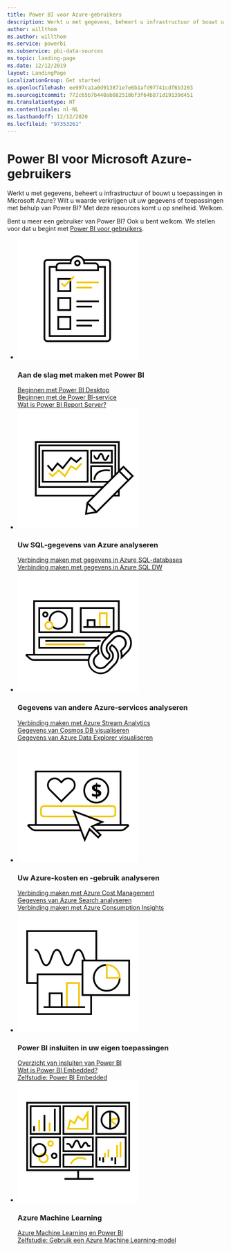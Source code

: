 ```yaml
---
title: Power BI voor Azure-gebruikers
description: Werkt u met gegevens, beheert u infrastructuur of bouwt u toepassingen in Microsoft Azure?
author: willthom
ms.author: willthom
ms.service: powerbi
ms.subservice: pbi-data-sources
ms.topic: landing-page
ms.date: 12/12/2019
layout: LandingPage
LocalizationGroup: Get started
ms.openlocfilehash: ee997ca1a0d913871e7e6b1afd97741cdf6b3203
ms.sourcegitcommit: 772c65b7b440ab082510bf3f64b871d19139d451
ms.translationtype: HT
ms.contentlocale: nl-NL
ms.lasthandoff: 12/12/2020
ms.locfileid: "97353261"
---
```

# <a name="power-bi-for-microsoft-azure-users"></a>Power BI voor Microsoft Azure-gebruikers 

Werkt u met gegevens, beheert u infrastructuur of bouwt u toepassingen in Microsoft Azure? Wilt u waarde verkrijgen uit uw gegevens of toepassingen met behulp van Power BI? Met deze resources komt u op snelheid. Welkom.

Bent u meer een gebruiker van Power BI? Ook u bent welkom. We stellen voor dat u begint met [Power BI voor gebruikers](../consumer/index.yml).

<ul class="panelContent cardsF"> 
            <li> 
                  <div class="cardSize"> 
                        <div class="cardPadding"> 
                              <div class="card"> 
                                    <div class="cardImageOuter">
                                          <div class="cardImage">
                                                <img alt="Get started creating with Power BI" src="media/power-bi-creator-landing/power-bi-designer-get-started.svg" data-linktype="relative-path">
                                          </div>
                                    </div>
                                    <div class="cardText"> 
                                          <h3>Aan de slag met maken met Power BI</h3> 
                                          <p></p>
                                               <a href="../fundamentals/desktop-what-is-desktop.md">Beginnen met Power BI Desktop</a><br/> 
                                               <a href="../fundamentals/power-bi-overview.md">Beginnen met de Power BI-service</a><br/> 
                                               <a href="../report-server/get-started.md">Wat is Power BI Report Server?</a>
                                    </div> 
                              </div> 
                        </div> 
                  </div> 
            </li>
            <li> 
                  <div class="cardSize"> 
                        <div class="cardPadding"> 
                              <div class="card"> 
                                    <div class="cardImageOuter">
                                          <div class="cardImage">
                                                <img alt="Analyze your SQL data from Azure" src="media/power-bi-creator-landing/power-bi-designer-transform-shape-data.svg" data-linktype="relative-path">
                                          </div>
                                    </div>
                                    <div class="cardText"> 
                                          <h3>Uw SQL-gegevens van Azure analyseren</h3> 
                                          <p></p>
                                                <a href="service-azure-sql-database-with-direct-connect.md">Verbinding maken met gegevens in Azure SQL-databases</a><br/> 
                                                <a href="service-azure-sql-data-warehouse-with-direct-connect.md">Verbinding maken met gegevens in Azure SQL DW</a> 
                                    </div> 
                              </div> 
                        </div> 
                  </div> 
            </li>
            <li> 
                  <div class="cardSize"> 
                        <div class="cardPadding"> 
                              <div class="card"> 
                                    <div class="cardImageOuter">
                                          <div class="cardImage">
                                                <img alt="Analyze data from other Azure services" src="media/power-bi-creator-landing/power-bi-designer-connect-data.svg" data-linktype="relative-path">
                                          </div>
                                    </div>
                                    <div class="cardText"> 
                                          <h3>Gegevens van andere Azure-services analyseren</h3> 
                                          <p></p>
                                                <a href="/azure/stream-analytics/stream-analytics-power-bi-dashboard">Verbinding maken met Azure Stream Analytics</a><br/> 
                                                <a href="/azure/cosmos-db/powerbi-visualize">Gegevens van Cosmos DB visualiseren</a><br/> 
                                                <a href="/azure/data-explorer/visualize-power-bi">Gegevens van Azure Data Explorer visualiseren</a>
                                    </div> 
                              </div> 
                        </div> 
                  </div> 
            </li>
            <li> 
                  <div class="cardSize"> 
                        <div class="cardPadding"> 
                              <div class="card"> 
                                    <div class="cardImageOuter">
                                          <div class="cardImage">
                                                <img alt="Analyze your Azure costs and usage" src="media/power-bi-creator-landing/power-bi-designer-licensing.svg" data-linktype="relative-path">
                                          </div>
                                    </div>
                                    <div class="cardText"> 
                                          <h3>Uw Azure-kosten en -gebruik analyseren</h3> 
                                          <p></p>
                                                <a href="desktop-connect-azure-cost-management.md">Verbinding maken met Azure Cost Management</a><br/> 
                                                <a href="service-connect-to-azure-search.md">Gegevens van Azure Search analyseren</a><br/> 
                                                <a href="desktop-connect-azure-consumption-insights.md">Verbinding maken met Azure Consumption Insights</a>
                                    </div> 
                              </div> 
                        </div> 
                  </div> 
            </li>
            <li> 
                  <div class="cardSize"> 
                        <div class="cardPadding"> 
                              <div class="card"> 
                                    <div class="cardImageOuter">
                                          <div class="cardImage">
                                                <img alt="Embedding Power BI in your own applications" src="media/power-bi-creator-landing/power-bi-designer-modeling-data-relationships.svg" data-linktype="relative-path">
                                          </div>
                                    </div>
                                    <div class="cardText"> 
                                          <h3>Power BI insluiten in uw eigen toepassingen</h3> 
                                          <p></p>
                                                <a href="../developer/embedded/embedding.md">Overzicht van insluiten van Power BI</a><br/>
                                                <a href="../developer/embedded/azure-pbie-what-is-power-bi-embedded.md">Wat is Power BI Embedded?</a><br/> 
                                                <a href="../developer/embedded/embed-sample-for-customers.md">Zelfstudie: Power BI Embedded </a> 
                                    </div> 
                              </div> 
                        </div> 
                  </div> 
            </li>
            <li> 
                  <div class="cardSize"> 
                        <div class="cardPadding"> 
                              <div class="card"> 
                                    <div class="cardImageOuter">
                                          <div class="cardImage">
                                                <img alt="Azure Machine Learning" src="media/power-bi-creator-landing/power-bi-designer-create-reports-visuals-dashboards.svg" data-linktype="relative-path">
                                          </div>
                                    </div>
                                    <div class="cardText"> 
                                          <h3>Azure Machine Learning</h3> 
                                          <p></p>
                                                <a href="/power-bi/transform-model/dataflows/dataflows-machine-learning-integration">Azure Machine Learning en Power BI</a><br/> 
                                                <a href="service-aml-integrate.md">Zelfstudie: Gebruik een Azure Machine Learning-model</a><br/> 
                                    </div> 
                              </div> 
                        </div> 
                  </div> 
            </li>
</ul>